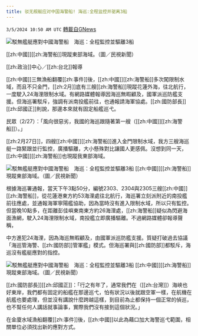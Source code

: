 ```yaml
---
title: 驳无舰艇应对中国海警船! 海巡:全程监控并驱离3船
---
```

`3/5/2024 10:50 AM UTC` [轉載自GNews](https://gnews.org/articles/2367054)

![駁無艦艇應對中國海警船　海巡：全程監控並驅離3船](https://cdn.ftvnews.com.tw/manasystem/FileData/News/fde3c2b1-3a27-461b-93fb-f7e5fc4bda8f.jpg "駁無艦艇應對中國海警船　海巡：全程監控並驅離3船")

[[zh:中國]][[zh:海警船]]現蹤東部海域。（圖／民視新聞）

[[zh:政治]]中心／[[zh:台北]]報導

[[zh:中國]]三無漁船翻覆[[zh:事件]]後，[[zh:中國]][[zh:海警船]]多次闖限制水域，而且不只金門，[[zh:2月]]底有三艘[[zh:海警船]]現蹤花蓮外海，往北航行，一度駛入24海浬限制水域。有網路媒體報導因海巡無暇顧及，國軍派巡防艦支援。但海巡署駁斥，強調有派南投艦前往，也通報請海軍協處。[[zh:國防部長]][[zh:邱國正]]則說，那邊本來就有固定船艦巡弋。

民眾（2/27）：「風向很惡劣，我國的海巡跟隨著第一艘（[[zh:中國]][[zh:海警船]]）。」

[[zh:2月27日]]，四艘[[zh:中國]][[zh:海警船]]進入金門限制水域，我方三艘海巡艇一路緊跟並行監控，廣播驅離，大小懸殊對比讓國人更感佩。沒想到同一天，[[zh:中國]][[zh:海警船]]也現蹤我東部海域。

![駁無艦艇應對中國海警船　海巡：全程監控並驅離3船](https://cdn.ftvnews.com.tw/summernotefiles/News/ff68d8aa-cb25-4b85-846a-fdb93bdb9de1.jpg "駁無艦艇應對中國海警船　海巡：全程監控並驅離3船") [[zh:中國]][[zh:海警船]]現蹤東部海域。（圖／民視新聞）

根據海巡署通報，當天下午3點50分，編號2303、2304與2305三艘[[zh:中國]][[zh:海警船]]，從花蓮港東方約53海浬處往北航行，海巡署立刻派附近的南投艦前往應處，並通報海軍寧陽艦協助，因為當時沒有進入限制水域，所以只有監控。但當晚10點多，在距離彭佳嶼東南東方約26海浬處，[[zh:海警船]]疑似為閃避海面漁網，駛入24海浬限制水域，南投艦立即廣播驅離。不過網路媒體卻報導聲稱，

中方進犯24海浬，因為海巡無暇顧及，由國軍派巡防艦支援。質疑打破過去協議「海巡管海警、[[zh:國防部]]管軍艦」模式。但海巡署與[[zh:國防部]]都駁斥，海巡沒有艦艇應對的指控。

![駁無艦艇應對中國海警船　海巡：全程監控並驅離3船](https://cdn.ftvnews.com.tw/summernotefiles/News/2c240ad7-a287-438c-8009-9257a9e7c7d5.jpg "駁無艦艇應對中國海警船　海巡：全程監控並驅離3船") [[zh:中國]][[zh:海警船]]現蹤東部海域。（圖／民視新聞）

[[zh:國防部長]][[zh:邱國正]]：「行之有年了，通常我們在（[[zh:台灣]]）海峽也好東岸，我們都有固定的船艦在那邊巡弋，怕有狀況以後就跟空軍一樣，在航機在航艦也要處理，但並沒有講說什麼跨越這樣，到目前為止都保持一個正常的偵巡，也不幫任何人講話就事論事，實際我們沒有接到這個狀況。」

在金廈水域漁船翻覆[[zh:事件]]後，[[zh:中國]]以此為藉口加大海警巡弋範圍，相關單位必須找出新的應對方式。
